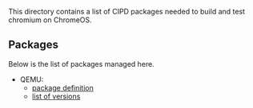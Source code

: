 This directory contains a list of CIPD packages needed to build and test
chromium on ChromeOS.

## Packages

Below is the list of packages managed here.

* QEMU:
  * [package definition](../../../third_party/qemu/cipd.yaml)
  * [list of versions](https://chrome-infra-packages.appspot.com/#/pkg?path=chromium/third_party/qemu)
